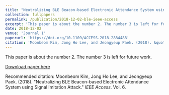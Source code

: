 ```yaml
---
title: "Neutralizing BLE Beacon-based Electronic Attendance System using Signal Imitation Attack"
collection: fullpapers
permalink: /publication/2018-12-02-ble-ieee-access
excerpt: 'This paper is about the number 2. The number 3 is left for future work.'
date: 2018-12-02
venue: 'Journal 1'
paperurl: 'https://doi.org/10.1109/ACCESS.2018.2884488'
citation: 'Moonbeom Kim, Jong Ho Lee, and Jeongyeup Paek. (2018). &quot;Neutralizing BLE Beacon-based Electronic Attendance System using Signal Imitation Attack.&quot; <i>IEEE Access</i>. Vol. 6.'
---
```

This paper is about the number 2. The number 3 is left for future work.

[Download paper here](https://doi.org/10.1109/ACCESS.2018.2884488)

Recommended citation: Moonbeom Kim, Jong Ho Lee, and Jeongyeup Paek. (2018). "Neutralizing BLE Beacon-based Electronic Attendance System using Signal Imitation Attack." <i>IEEE Access</i>. Vol. 6.